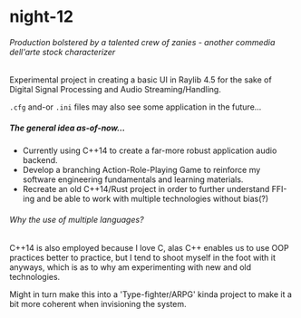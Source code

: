 # night-12
###### *Production bolstered by a talented crew of zanies - another commedia dell'arte stock characterizer*

Experimental project in creating a basic UI in Raylib 4.5 for the sake of Digital Signal Processing and Audio Streaming/Handling.
  
`.cfg` and-or `.ini` files may also see some application in the future...

##### The general idea as-of-now...
* Currently using C++14 to create a far-more robust application audio backend.
* Develop a branching Action-Role-Playing Game to reinforce my software engineering fundamentals and learning materials.
* Recreate an old C++14/Rust project in order to further understand FFI-ing and be able to work with multiple technologies without bias(?)

###### Why the use of multiple languages?
    
 C++14 is also employed because I love C, alas C++ enables us to use OOP practices better to practice, 
  but I tend to shoot myself in the foot with it anyways, which is as to why am experimenting with new and old technologies.
    
Might in turn make this into a 'Type-fighter/ARPG' kinda project to make it a bit more coherent when invisioning the system.

